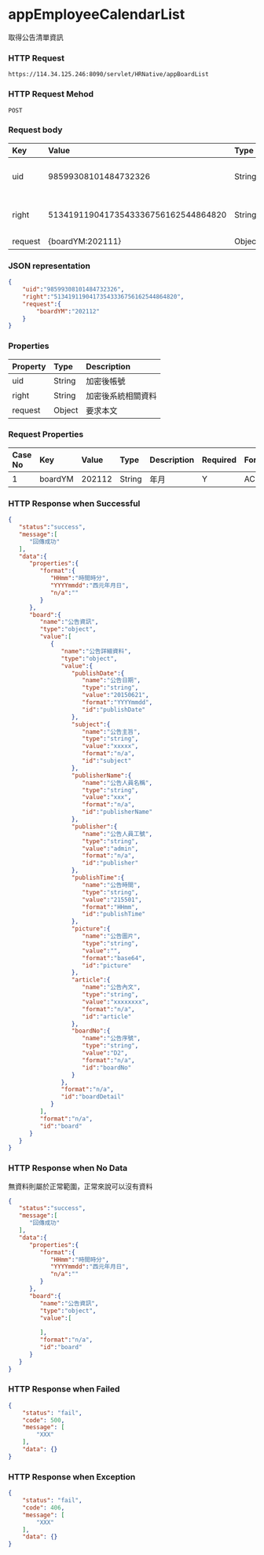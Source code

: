 # appEmployeeCalendarList
取得公告清單資訊

### HTTP Request
```
https://114.34.125.246:8090/servlet/HRNative/appBoardList
```

### HTTP Request Mehod
```
POST
```

### Request body
| Key | Value | Type | Description |
|:----------|:-------------|:-----|:------------|
| uid | 98599308101484732326 | String | 需透過appLogin取得
| right | 51341911904173543336756162544864820 | String | 需透過appLogin取得 |
| request | {boardYM:202111} | Object | 查詢條件

### JSON representation

```json
{
    "uid":"98599308101484732326",
    "right":"51341911904173543336756162544864820",
    "request":{
        "boardYM":"202112"
    }
}
```

### Properties
| Property | Type | Description |
|:---------|:-----|:------------|
| uid   | String | 加密後帳號 |
| right | String | 加密後系統相關資料 |
| request | Object | 要求本文 |

### Request Properties
| Case No | Key | Value | Type | Description | Required | Format |
|:----------|:----------|:-------------|:-----|:------------|:------------|:------------|
| 1 | boardYM | 202112 | String | 年月 | Y | AC(YYYYmm) |

### HTTP Response when Successful
```json
{
   "status":"success",
   "message":[
      "回傳成功"
   ],
   "data":{
      "properties":{
         "format":{
            "HHmm":"時間時分",
            "YYYYmmdd":"西元年月日",
            "n/a":""
         }
      },
      "board":{
         "name":"公告資訊",
         "type":"object",
         "value":[
            {
               "name":"公告詳細資料",
               "type":"object",
               "value":{
                  "publishDate":{
                     "name":"公告日期",
                     "type":"string",
                     "value":"20150621",
                     "format":"YYYYmmdd",
                     "id":"publishDate"
                  },
                  "subject":{
                     "name":"公告主旨",
                     "type":"string",
                     "value":"xxxxx",
                     "format":"n/a",
                     "id":"subject"
                  },
                  "publisherName":{
                     "name":"公告人員名稱",
                     "type":"string",
                     "value":"xxx",
                     "format":"n/a",
                     "id":"publisherName"
                  },
                  "publisher":{
                     "name":"公告人員工號",
                     "type":"string",
                     "value":"admin",
                     "format":"n/a",
                     "id":"publisher"
                  },
                  "publishTime":{
                     "name":"公告時間",
                     "type":"string",
                     "value":"215501",
                     "format":"HHmm",
                     "id":"publishTime"
                  },
                  "picture":{
                     "name":"公告圖片",
                     "type":"string",
                     "value":"",
                     "format":"base64",
                     "id":"picture"
                  },
                  "article":{
                     "name":"公告內文",
                     "type":"string",
                     "value":"xxxxxxxx",
                     "format":"n/a",
                     "id":"article"
                  },
                  "boardNo":{
                     "name":"公告序號",
                     "type":"string",
                     "value":"D2",
                     "format":"n/a",
                     "id":"boardNo"
                  }
               },
               "format":"n/a",
               "id":"boardDetail"
            }
         ],
         "format":"n/a",
         "id":"board"
      }
   }
}
```

### HTTP Response when No Data
無資料則屬於正常範圍，正常來說可以沒有資料
```json
{
   "status":"success",
   "message":[
      "回傳成功"
   ],
   "data":{
      "properties":{
         "format":{
            "HHmm":"時間時分",
            "YYYYmmdd":"西元年月日",
            "n/a":""
         }
      },
      "board":{
         "name":"公告資訊",
         "type":"object",
         "value":[
            
         ],
         "format":"n/a",
         "id":"board"
      }
   }
}
```

### HTTP Response when Failed
```json
{
    "status": "fail",
    "code": 500,
    "message": [
        "XXX"
    ],
    "data": {}
}
```

### HTTP Response when Exception
```json
{
    "status": "fail",
    "code": 406,
    "message": [
        "XXX"
    ],
    "data": {}
}
```
